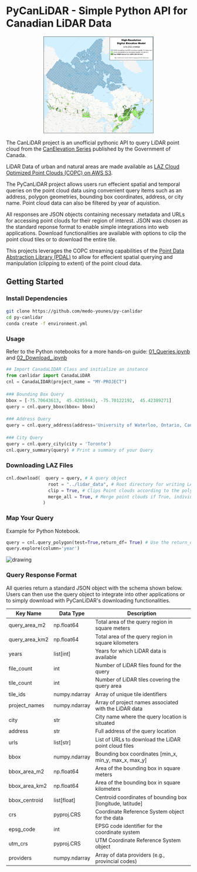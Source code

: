 # PyCanLiDAR - Simple Python API for Canadian LiDAR Data


<div style="text-align: center;">
  <img src="media/coverage_map.png" alt="drawing" width="300">
</div>


The CanLiDAR project is an unofficial pythonic API to query LiDAR point cloud from the [CanElevation Series](https://open.canada.ca/data/en/dataset/7069387e-9986-4297-9f55-0288e9676947) published by the Government of Canada.

LiDAR Data of urban and natural areas are made available as [LAZ Cloud Optimized Point Clouds (COPC) on AWS S3](https://canelevation-lidar-point-clouds.s3.ca-central-1.amazonaws.com/pointclouds_nuagespoints/index.html#pointclouds_nuagespoints/). 

The PyCanLiDAR project allows users run effecient spatial and temporal queries on the point cloud data using convenient query items such as an address, polygon geometries, bounding box coordinates, address, or city name. Point cloud data can also be filtered by year of aquistion. 

All responses are JSON objects containing necessary metadata and URLs for accessing point clouds for their region of interest. JSON was chosen as the standard reponse format to enable simple integrations into web applications. Download functionalities are available with options to clip the point cloud tiles or to download the entire tile.

This projects leverages the COPC streaming capabilities of the [Point Data Abstraction Library (PDAL)](https://pdal.io/en/stable/index.html) to allow for effecient spatial querying and manipulation (clipping to extent) of the point cloud data.


## Getting Started


### Install Dependencies

```bash
git clone https://github.com/medo-younes/py-canlidar
cd py-canlidar
conda create -f environment.yml
```


### Usage

Refer to the Python notebooks for a more hands-on guide: [01_Queries.ipynb](notebooks/01_Queries.ipynb) and [02_Download_.ipynb](notebooks/01_Download.ipynb)


```python
## Import CanadaLIDAR Class and initialize an instance
from canlidar import CanadaLiDAR
cnl = CanadaLIDAR(project_name = "MY-PROJECT")

### Bounding Box Query
bbox = [-75.70643613,  45.42059443, -75.70122192,  45.42389271]
query = cnl.query_bbox(bbox= bbox)

### Address Query
query = cnl.query_address(address='University of Waterloo, Ontario, Canada',distance_km = 0.5)

### City Query
query = cnl.query_city(city = 'Toronto')
cnl.query_summary(query) # Print a summary of your Query
```

### Downloading LAZ Files
```python
cnl.download(  query = query, # A query object 
                root = "../lidar_data", # Root directory for writing LAZ files
                clip = True, # Clips Point clouds according to the polygon passed by the query
                merge_all = True, # Merge point clouds if True, indiviudal LAZ files will be downloaded if False
              )
```


### Map Your Query

Example for Python Notebook.

```python
query = cnl.query_polygon(test=True,return_df= True) # Use the return_df argument to get a GeoDataFrame of the queries tiles
query.explore(column='year')
```
<div>
  <img src="media/query_example.png" alt="drawing" width="400">
</div>



### Query Response Format

All queries return a standard JSON object with the schema shown below. Users can then use the query object to integrate into other applications or to simply download with PyCanLiDAR's downloading functionalities.

| Key Name | Data Type | Description |
|----------|-----------|-------------|
| query_area_m2 | np.float64 | Total area of the query region in square meters |
| query_area_km2 | np.float64 | Total area of the query region in square kilometers |
| years | list[int] | Years for which LiDAR data is available |
| file_count | int | Number of LiDAR files found for the query |
| tile_count | int | Number of LiDAR tiles covering the query area |
| tile_ids | numpy.ndarray | Array of unique tile identifiers |
| project_names | numpy.ndarray | Array of project names associated with the LiDAR data |
| city | str | City name where the query location is situated |
| address | str | Full address of the query location |
| urls | list[str] | List of URLs to download the LiDAR point cloud files |
| bbox | numpy.ndarray | Bounding box coordinates [min_x, min_y, max_x, max_y] |
| bbox_area_m2 | np.float64 | Area of the bounding box in square meters |
| bbox_area_km2 | np.float64 | Area of the bounding box in square kilometers |
| bbox_centroid | list[float] | Centroid coordinates of bounding box [longitude, latitude] |
| crs | pyproj.CRS | Coordinate Reference System object for the data |
| epsg_code | int | EPSG code identifier for the coordinate system |
| utm_crs | pyproj.CRS | UTM Coordinate Reference System object |
| providers | numpy.ndarray | Array of data providers (e.g., provincial codes) |
